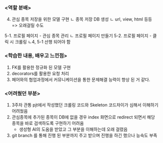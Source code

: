 
### <역할 분배>

4. 관심 종목 저장을 위한 모델 구현
	ㄴ 종목 저장 DB 생성
	ㄴ url, view, html 등등
	=> 오래걸릴 수도

5-1. 프로필 페이지 - 관심 종목 관리
	ㄴ 프로필 페이지 만들기
5-2. 프로필 페이지 - 클릭 시 크롤링
	ㄴ4, 5-1 선행 되어야 함
    
### <학습한 내용, 배우고 느낀점>
1. FK를 활용한 정규화 된 모델 구현
2. decorators를 활용한 요청 처리
3. 페어와의 협업과정에서 커뮤니케이션을 통한 문제해결 능력이 향상 된 거 같다.


### <어려웠던 부분>
1. 3주차 관통 pjt에서 작성했던 크롤링 코드와 Skeleton 코드차이가 심해서 이해하기 어려웠음
2. 관심종목에 추가된 종목이 DB에 없을 경우 index 화면으로 redirect 되면서 해당 종목을 바로 검색하도록 구현하기 어려움
	- 생성형 AI의 도움을 받았고 그 부분을 이해하는데 오래 걸렸음 
3. git branch 를 통해 진행 된 부분까지 주고 받으며 진행을 하긴 했으나 능숙도 부족 